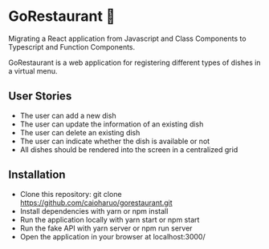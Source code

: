 # GoRestaurant :pizza:

Migrating a React application from Javascript and Class Components to Typescript and Function Components.

GoRestaurant is a web application for registering different types of dishes in a virtual menu.

## User Stories
- The user can add a new dish
- The user can update the information of an existing dish
- The user can delete an existing dish
- The user can indicate whether the dish is available or not
- All dishes should be rendered into the screen in a centralized grid

## Installation
- Clone this repository: git clone https://github.com/caioharuo/gorestaurant.git
- Install dependencies with yarn or npm install
- Run the application locally with yarn start or npm start
- Run the fake API with yarn server or npm run server
- Open the application in your browser at localhost:3000/

